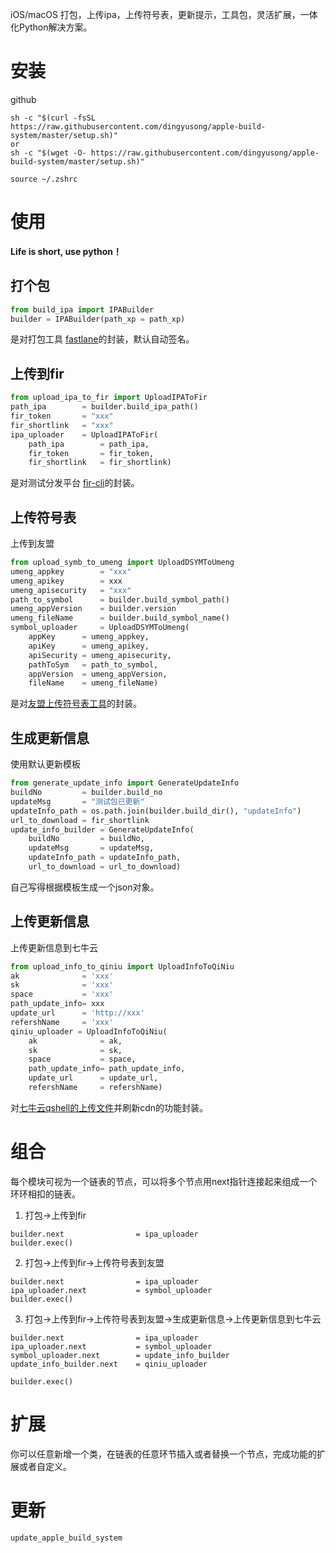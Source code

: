iOS/macOS 打包，上传ipa，上传符号表，更新提示，工具包，灵活扩展，一体化Python解决方案。



# 安装

github

```
sh -c "$(curl -fsSL https://raw.githubusercontent.com/dingyusong/apple-build-system/master/setup.sh)" 
or
sh -c "$(wget -O- https://raw.githubusercontent.com/dingyusong/apple-build-system/master/setup.sh)" 
```



```
source ~/.zshrc
```



# 使用

**Life is  short, use python！**



## 打个包

```python
from build_ipa import IPABuilder
builder = IPABuilder(path_xp = path_xp)
```

是对打包工具 [fastlane](https://fastlane.tools/)的封装，默认自动签名。

## 上传到fir

```python
from upload_ipa_to_fir import UploadIPAToFir
path_ipa        = builder.build_ipa_path()
fir_token       = "xxx"
fir_shortlink   = "xxx"
ipa_uploader    = UploadIPAToFir(
    path_ipa        = path_ipa, 
    fir_token       = fir_token, 
    fir_shortlink   = fir_shortlink)
```

是对测试分发平台 [fir-cli](https://github.com/FIRHQ/fir-cli)的封装。

## 上传符号表

上传到友盟

```python
from upload_symb_to_umeng import UploadDSYMToUmeng
umeng_appkey        = "xxx"
umeng_apikey        = xxx
umeng_apisecurity   = "xxx"
path_to_symbol      = builder.build_symbol_path()
umeng_appVersion    = builder.version
umeng_fileName      = builder.build_symbol_name()
symbol_uploader     = UploadDSYMToUmeng(
    appKey      = umeng_appkey,
    apiKey      = umeng_apikey,
    apiSecurity = umeng_apisecurity,
    pathToSym   = path_to_symbol,
    appVersion  = umeng_appVersion, 
    fileName    = umeng_fileName)
```

是对[友盟上传符号表工具](https://developer.umeng.com/docs/193624/detail/194577#p-1fo-zuq-vyv)的封装。

## 生成更新信息

使用默认更新模板

```python
from generate_update_info import GenerateUpdateInfo
buildNo         = builder.build_no
updateMsg       = "测试包已更新"
updateInfo_path = os.path.join(builder.build_dir(), "updateInfo")
url_to_download = fir_shortlink
update_info_builder = GenerateUpdateInfo(
    buildNo         = buildNo,
    updateMsg       = updateMsg,
    updateInfo_path = updateInfo_path,
    url_to_download = url_to_download)
```

自己写得根据模板生成一个json对象。

## 上传更新信息

上传更新信息到七牛云

```python
from upload_info_to_qiniu import UploadInfoToQiNiu
ak              = 'xxx'
sk              = 'xxx'
space           = 'xxx'
path_update_info= xxx
update_url      = 'http://xxx'
refershName     = 'xxx'
qiniu_uploader = UploadInfoToQiNiu(
    ak              = ak,
    sk              = sk,
    space           = space,
    path_update_info= path_update_info,
    update_url      = update_url,
    refershName     = refershName)
```

对[七牛云qshell的上传文件](https://github.com/qiniu/qshell)并刷新cdn的功能封装。



# 组合

每个模块可视为一个链表的节点，可以将多个节点用next指针连接起来组成一个环环相扣的链表。

1. 打包->上传到fir

```
builder.next                = ipa_uploader
builder.exec()
```

2. 打包->上传到fir->上传符号表到友盟

```
builder.next                = ipa_uploader
ipa_uploader.next           = symbol_uploader
builder.exec()
```

3. 打包->上传到fir->上传符号表到友盟->生成更新信息->上传更新信息到七牛云

```
builder.next                = ipa_uploader
ipa_uploader.next           = symbol_uploader
symbol_uploader.next        = update_info_builder
update_info_builder.next    = qiniu_uploader

builder.exec()
```





# 扩展

你可以任意新增一个类，在链表的任意环节插入或者替换一个节点，完成功能的扩展或者自定义。





# 更新

`update_apple_build_system`

